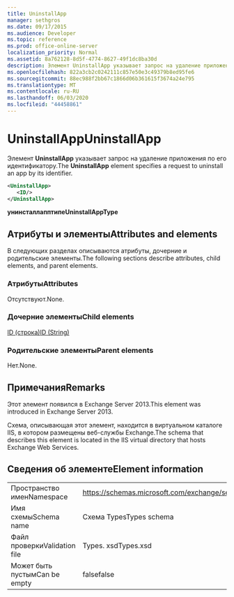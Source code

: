 ```yaml
---
title: UninstallApp
manager: sethgros
ms.date: 09/17/2015
ms.audience: Developer
ms.topic: reference
ms.prod: office-online-server
localization_priority: Normal
ms.assetid: 8a762128-8d5f-4774-8627-49f1dc8ba30d
description: Элемент UninstallApp указывает запрос на удаление приложения по его идентификатору.
ms.openlocfilehash: 822a3cb2c0242111c857e50e3c49379b8ed95fe6
ms.sourcegitcommit: 88ec988f2bb67c1866d06b361615f3674a24e795
ms.translationtype: MT
ms.contentlocale: ru-RU
ms.lasthandoff: 06/03/2020
ms.locfileid: "44458861"
---
```

# <a name="uninstallapp"></a><span data-ttu-id="7d137-103">UninstallApp</span><span class="sxs-lookup"><span data-stu-id="7d137-103">UninstallApp</span></span>

<span data-ttu-id="7d137-104">Элемент **UninstallApp** указывает запрос на удаление приложения по его идентификатору.</span><span class="sxs-lookup"><span data-stu-id="7d137-104">The **UninstallApp** element specifies a request to uninstall an app by its identifier.</span></span> 
  
```XML
<UninstallApp>
   <ID/>
</UninstallApp>
```

 <span data-ttu-id="7d137-105">**унинсталлапптипе**</span><span class="sxs-lookup"><span data-stu-id="7d137-105">**UninstallAppType**</span></span>
## <a name="attributes-and-elements"></a><span data-ttu-id="7d137-106">Атрибуты и элементы</span><span class="sxs-lookup"><span data-stu-id="7d137-106">Attributes and elements</span></span>

<span data-ttu-id="7d137-107">В следующих разделах описываются атрибуты, дочерние и родительские элементы.</span><span class="sxs-lookup"><span data-stu-id="7d137-107">The following sections describe attributes, child elements, and parent elements.</span></span>
  
### <a name="attributes"></a><span data-ttu-id="7d137-108">Атрибуты</span><span class="sxs-lookup"><span data-stu-id="7d137-108">Attributes</span></span>

<span data-ttu-id="7d137-109">Отсутствуют.</span><span class="sxs-lookup"><span data-stu-id="7d137-109">None.</span></span>
  
### <a name="child-elements"></a><span data-ttu-id="7d137-110">Дочерние элементы</span><span class="sxs-lookup"><span data-stu-id="7d137-110">Child elements</span></span>

[<span data-ttu-id="7d137-111">ID (строка)</span><span class="sxs-lookup"><span data-stu-id="7d137-111">ID (String)</span></span>](id-string.md)
  
### <a name="parent-elements"></a><span data-ttu-id="7d137-112">Родительские элементы</span><span class="sxs-lookup"><span data-stu-id="7d137-112">Parent elements</span></span>

<span data-ttu-id="7d137-113">Нет.</span><span class="sxs-lookup"><span data-stu-id="7d137-113">None.</span></span>
  
## <a name="remarks"></a><span data-ttu-id="7d137-114">Примечания</span><span class="sxs-lookup"><span data-stu-id="7d137-114">Remarks</span></span>

<span data-ttu-id="7d137-115">Этот элемент появился в Exchange Server 2013.</span><span class="sxs-lookup"><span data-stu-id="7d137-115">This element was introduced in Exchange Server 2013.</span></span>
  
<span data-ttu-id="7d137-116">Схема, описывающая этот элемент, находится в виртуальном каталоге IIS, в котором размещены веб-службы Exchange.</span><span class="sxs-lookup"><span data-stu-id="7d137-116">The schema that describes this element is located in the IIS virtual directory that hosts Exchange Web Services.</span></span>
  
## <a name="element-information"></a><span data-ttu-id="7d137-117">Сведения об элементе</span><span class="sxs-lookup"><span data-stu-id="7d137-117">Element information</span></span>

|||
|:-----|:-----|
|<span data-ttu-id="7d137-118">Пространство имен</span><span class="sxs-lookup"><span data-stu-id="7d137-118">Namespace</span></span>  <br/> |https://schemas.microsoft.com/exchange/services/2006/types  <br/> |
|<span data-ttu-id="7d137-119">Имя схемы</span><span class="sxs-lookup"><span data-stu-id="7d137-119">Schema name</span></span>  <br/> |<span data-ttu-id="7d137-120">Схема Types</span><span class="sxs-lookup"><span data-stu-id="7d137-120">Types schema</span></span>  <br/> |
|<span data-ttu-id="7d137-121">Файл проверки</span><span class="sxs-lookup"><span data-stu-id="7d137-121">Validation file</span></span>  <br/> |<span data-ttu-id="7d137-122">Types. xsd</span><span class="sxs-lookup"><span data-stu-id="7d137-122">Types.xsd</span></span>  <br/> |
|<span data-ttu-id="7d137-123">Может быть пустым</span><span class="sxs-lookup"><span data-stu-id="7d137-123">Can be empty</span></span>  <br/> |<span data-ttu-id="7d137-124">false</span><span class="sxs-lookup"><span data-stu-id="7d137-124">false</span></span>  <br/> |
   

